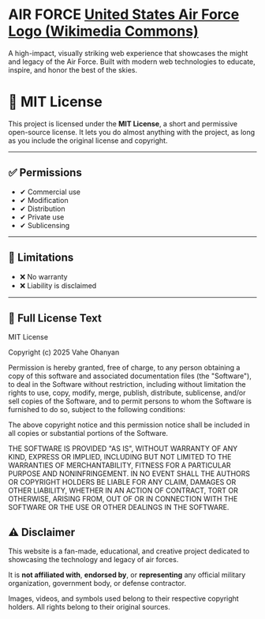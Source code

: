 # AIR FORCE   [United States Air Force Logo (Wikimedia Commons)](https://commons.wikimedia.org/wiki/File:United_States_Air_Force_Logo.svg)

A high-impact, visually striking web experience that showcases the might and legacy of the Air Force. Built with modern web technologies to educate, inspire, and honor the best of the skies.







# 📄 MIT License

This project is licensed under the **MIT License**, a short and permissive open-source license. It lets you do almost anything with the project, as long as you include the original license and copyright.

---

## ✅ Permissions

- ✔ Commercial use  
- ✔ Modification  
- ✔ Distribution  
- ✔ Private use  
- ✔ Sublicensing

---

## 🚫 Limitations

- ❌ No warranty  
- ❌ Liability is disclaimed

---

## 📜 Full License Text

MIT License

Copyright (c) 2025 Vahe Ohanyan

Permission is hereby granted, free of charge, to any person obtaining a copy
of this software and associated documentation files (the "Software"), to deal
in the Software without restriction, including without limitation the rights
to use, copy, modify, merge, publish, distribute, sublicense, and/or sell
copies of the Software, and to permit persons to whom the Software is
furnished to do so, subject to the following conditions:

The above copyright notice and this permission notice shall be included in all
copies or substantial portions of the Software.

THE SOFTWARE IS PROVIDED "AS IS", WITHOUT WARRANTY OF ANY KIND, EXPRESS OR
IMPLIED, INCLUDING BUT NOT LIMITED TO THE WARRANTIES OF MERCHANTABILITY,
FITNESS FOR A PARTICULAR PURPOSE AND NONINFRINGEMENT. IN NO EVENT SHALL THE
AUTHORS OR COPYRIGHT HOLDERS BE LIABLE FOR ANY CLAIM, DAMAGES OR OTHER
LIABILITY, WHETHER IN AN ACTION OF CONTRACT, TORT OR OTHERWISE, ARISING FROM,
OUT OF OR IN CONNECTION WITH THE SOFTWARE OR THE USE OR OTHER DEALINGS IN THE
SOFTWARE.


## ⚠️ Disclaimer

This website is a fan-made, educational, and creative project dedicated to showcasing the technology and legacy of air forces.  

It is **not affiliated with**, **endorsed by**, or **representing** any official military organization, government body, or defense contractor.

Images, videos, and symbols used belong to their respective copyright holders. All rights belong to their original sources.
